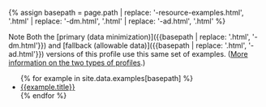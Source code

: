 {% assign basepath = page.path | replace: '-resource-examples.html', '.html' | replace: '-dm.html', '.html' | replace: '-ad.html', '.html' %}

<span class="label label-warning">Note</span> Both the [primary (data minimization)]({{basepath | replace: '.html', '-dm.html'}}) and [fallback (allowable data)]({{basepath | replace: '.html', '-ad.html'}}) versions of this profile use this same set of examples. ([More information on the two types of profiles](profiles.html#data-minimization-and-privacy).)

<ul>
    {% for example in site.data.examples[basepath] %}
        <li>
          <a href="{{example.url | replace: 'GIT_BRANCH_GOES_HERE', site.data['git-branch'] }}">{{example.title}}</a>
        </li>
    {% endfor %}
</ul>